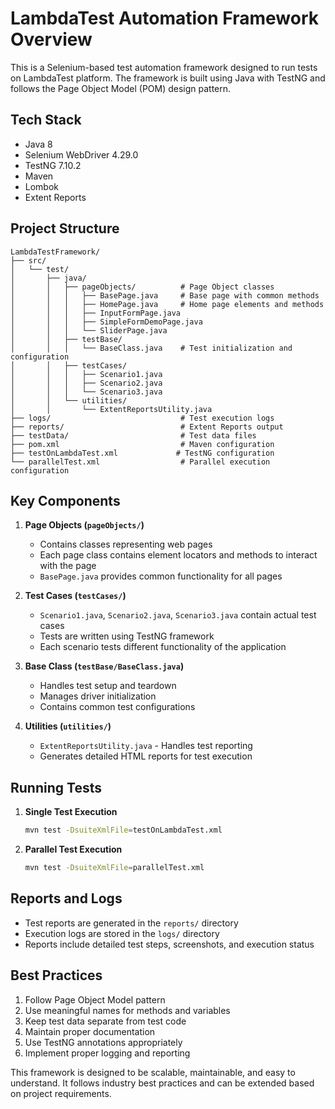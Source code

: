 # LambdaTest Automation Framework Overview

This is a Selenium-based test automation framework designed to run tests on LambdaTest platform. The framework is built using Java with TestNG and follows the Page Object Model (POM) design pattern.

## Tech Stack
- Java 8
- Selenium WebDriver 4.29.0
- TestNG 7.10.2
- Maven
- Lombok
- Extent Reports

## Project Structure

```
LambdaTestFramework/
├── src/
│   └── test/
│       ├── java/
│       │   ├── pageObjects/          # Page Object classes
│       │   │   ├── BasePage.java     # Base page with common methods
│       │   │   ├── HomePage.java     # Home page elements and methods
│       │   │   ├── InputFormPage.java
│       │   │   ├── SimpleFormDemoPage.java
│       │   │   └── SliderPage.java
│       │   ├── testBase/
│       │   │   └── BaseClass.java    # Test initialization and configuration
│       │   ├── testCases/
│       │   │   ├── Scenario1.java
│       │   │   ├── Scenario2.java
│       │   │   └── Scenario3.java
│       │   └── utilities/
│       │       └── ExtentReportsUtility.java
├── logs/                             # Test execution logs
├── reports/                          # Extent Reports output
├── testData/                         # Test data files
├── pom.xml                           # Maven configuration
├── testOnLambdaTest.xml             # TestNG configuration
└── parallelTest.xml                  # Parallel execution configuration
```

## Key Components

1. **Page Objects (`pageObjects/`)**
   - Contains classes representing web pages
   - Each page class contains element locators and methods to interact with the page
   - `BasePage.java` provides common functionality for all pages

2. **Test Cases (`testCases/`)**
   - `Scenario1.java`, `Scenario2.java`, `Scenario3.java` contain actual test cases
   - Tests are written using TestNG framework
   - Each scenario tests different functionality of the application

3. **Base Class (`testBase/BaseClass.java`)**
   - Handles test setup and teardown
   - Manages driver initialization
   - Contains common test configurations

4. **Utilities (`utilities/`)**
   - `ExtentReportsUtility.java` - Handles test reporting
   - Generates detailed HTML reports for test execution

## Running Tests

1. **Single Test Execution**
   ```bash
   mvn test -DsuiteXmlFile=testOnLambdaTest.xml
   ```

2. **Parallel Test Execution**
   ```bash
   mvn test -DsuiteXmlFile=parallelTest.xml
   ```

## Reports and Logs
- Test reports are generated in the `reports/` directory
- Execution logs are stored in the `logs/` directory
- Reports include detailed test steps, screenshots, and execution status

## Best Practices
1. Follow Page Object Model pattern
2. Use meaningful names for methods and variables
3. Keep test data separate from test code
4. Maintain proper documentation
5. Use TestNG annotations appropriately
6. Implement proper logging and reporting

This framework is designed to be scalable, maintainable, and easy to understand. It follows industry best practices and can be extended based on project requirements.
